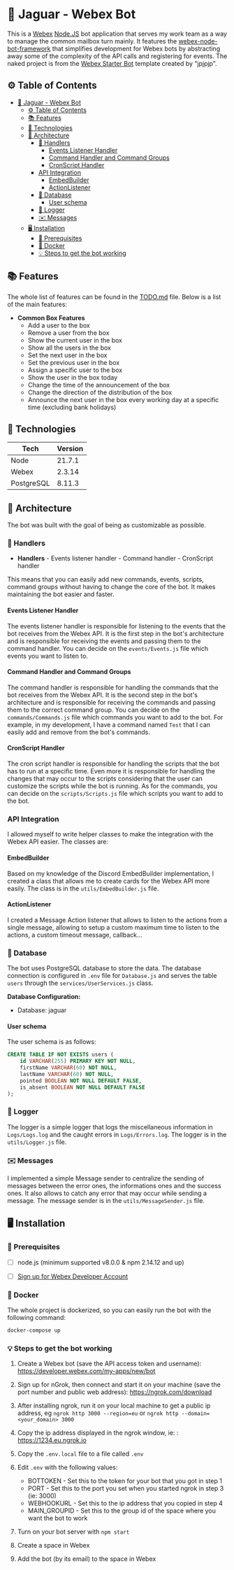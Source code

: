 # 🐆 Jaguar - Webex Bot

This is a [Webex](https://developer.webex.com) [Node.JS](https://nodejs.org) bot application that serves my work team as a way to manage the common mailbox turn mainly. It features the [webex-node-bot-framework](https://github.com/webex/webex-bot-node-framework) that simplifies development for Webex bots by abstracting away some of the complexity of the API calls and registering for events. The naked project is from the [Webex Starter Bot](https://github.com/WebexSamples/webex-bot-starter) template created by "jpjpjp".

## ⚙️ Table of Contents

- [🐆 Jaguar - Webex Bot](#-jaguar---webex-bot)
  - [⚙️ Table of Contents](#️-table-of-contents)
  - [📚 Features](#-features)
  - [📱 Technologies](#-technologies)
  - [🔗 Architecture](#-architecture)
    - [🤝 Handlers](#-handlers)
      - [Events Listener Handler](#events-listener-handler)
      - [Command Handler and Command Groups](#command-handler-and-command-groups)
      - [CronScript Handler](#cronscript-handler)
    - [API Integration](#api-integration)
      - [EmbedBuilder](#embedbuilder)
      - [ActionListener](#actionlistener)
    - [💾 Database](#-database)
      - [User schema](#user-schema)
    - [📜 Logger](#-logger)
    - [✉️ Messages](#️-messages)
  - [🖥️ Installation](#️-installation)
    - [🔌 Prerequisites](#-prerequisites)
    - [🐋 Docker](#-docker)
    - [💡 Steps to get the bot working](#-steps-to-get-the-bot-working)

## 📚 Features

The whole list of features can be found in the [TODO.md](TODO.md) file.
Below is a list of the main features:

- **Common Box Features**
  - Add a user to the box
  - Remove a user from the box
  - Show the current user in the box
  - Show all the users in the box
  - Set the next user in the box
  - Set the previous user in the box
  - Assign a specific user to the box
  - Show the user in the box today
  - Change the time of the announcement of the box
  - Change the direction of the distribution of the box
  - Announce the next user in the box every working day at a specific time (excluding bank holidays)

## 📱 Technologies

| Tech       | Version |
| ---------- | ------- |
| Node       | 21.7.1  |
| Webex      | 2.3.14  |
| PostgreSQL | 8.11.3  |

## 🔗 Architecture

The bot was built with the goal of being as customizable as possible.

### 🤝 Handlers

- **Handlers** - Events listener handler - Command handler - CronScript handler

This means that you can easily add new commands, events, scripts, command groups without having to change the core of the bot. It makes maintaining the bot easier and faster.

#### Events Listener Handler

The events listener handler is responsible for listening to the events that the bot receives from the Webex API. It is the first step in the bot's architecture and is responsible for receiving the events and passing them to the command handler. You can decide on the `events/Events.js` file which events you want to listen to.

#### Command Handler and Command Groups

The command handler is responsible for handling the commands that the bot receives from the Webex API. It is the second step in the bot's architecture and is responsible for receiving the commands and passing them to the correct command group. You can decide on the `commands/Commands.js` file which commands you want to add to the bot. For example, in my development, I have a command named `Test` that I can easily add and remove from the bot's commands.

#### CronScript Handler

The cron script handler is responsible for handling the scripts that the bot has to run at a specific time. Even more it is responsible for handling the changes that may occur to the scripts considering that the user can customize the scripts while the bot is running. As for the commands, you can decide on the `scripts/Scripts.js` file which scripts you want to add to the bot.

### API Integration

I allowed myself to write helper classes to make the integration with the Webex API easier. The classes are:

#### EmbedBuilder

Based on my knowledge of the Discord EmbedBuilder implementation, I created a class that allows me to create cards for the Webex API more easily. The class is in the `utils/EmbedBuilder.js` file.

#### ActionListener

I created a Message Action listener that allows to listen to the actions from a single message, allowing to setup a custom maximum time to listen to the actions, a custom timeout message, callback...

### 💾 Database

The bot uses PostgreSQL database to store the data. The database connection is configured in `.env` file for `Database.js` and serves the table `users` through the `services/UserServices.js` class.

**Database Configuration:**

- Database: jaguar

#### User schema

The user schema is as follows:

```sql
CREATE TABLE IF NOT EXISTS users (
    id VARCHAR(255) PRIMARY KEY NOT NULL,
    firstName VARCHAR(60) NOT NULL,
    lastName VARCHAR(60) NOT NULL,
    pointed BOOLEAN NOT NULL DEFAULT FALSE,
    is_absent BOOLEAN NOT NULL DEFAULT FALSE
);
```

### 📜 Logger

The logger is a simple logger that logs the miscellaneous information in `Logs/Logs.log` and the caught errors in `Logs/Errors.log`. The logger is in the `utils/Logger.js` file.

### ✉️ Messages

I implemented a simple Message sender to centralize the sending of messages between the error ones, the informations ones and the success ones. It also allows to catch any error that may occur while sending a message. The message sender is in the `utils/MessageSender.js` file.

## 🖥️ Installation

### 🔌 Prerequisites

- [ ] node.js (minimum supported v8.0.0 & npm 2.14.12 and up)

- [ ] [Sign up for Webex Developer Account](https://developer.webex.com/signup)

### 🐋 Docker

The whole project is dockerized, so you can easily run the bot with the following command:

```bash
docker-compose up
```

### 💡 Steps to get the bot working

1. Create a Webex bot (save the API access token and username): <https://developer.webex.com/my-apps/new/bot>

2. Sign up for nGrok, then connect and start it on your machine (save the port number and public web address): <https://ngrok.com/download>

3. After installing ngrok, run it on your local machine to get a public ip address, eg `ngrok http 3000 --region=eu` or `ngrok http --domain=<your_domain> 3000`

4. Copy the ip address displayed in the ngrok window, ie: : <https://1234.eu.ngrok.io>

5. Copy the `.env.local` file to a file called `.env`

6. Edit `.env` with the following values:

   - BOTTOKEN - Set this to the token for your bot that you got in step 1
   - PORT - Set this to the port you set when you started ngrok in step 3 (ie: 3000)
   - WEBHOOKURL - Set this to the ip address that you copied in step 4
   - MAIN_GROUPID - Set this to the group id of the space where you want the bot to work

7. Turn on your bot server with `npm start`

8. Create a space in Webex

9. Add the bot (by its email) to the space in Webex
